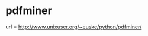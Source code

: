 pdfminer
========================================

url = http://www.unixuser.org/~euske/python/pdfminer/
